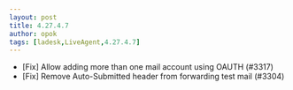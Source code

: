 ```yaml
---
layout: post
title: 4.27.4.7
author: opok
tags: [ladesk,LiveAgent,4.27.4.7]
---
```


- [Fix] Allow adding more than one mail account using OAUTH (#3317)
- [Fix] Remove Auto-Submitted header from forwarding test mail (#3304)
